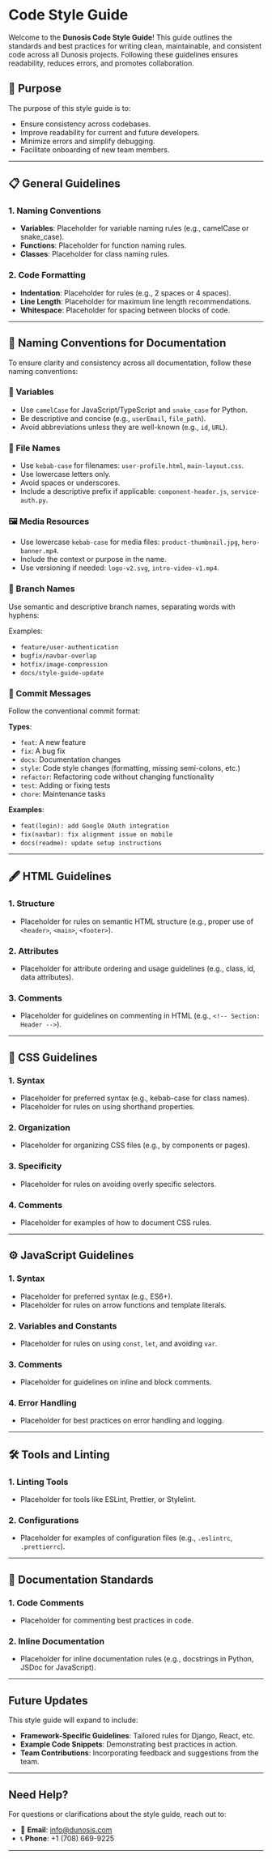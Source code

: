# Code Style Guide

Welcome to the **Dunosis Code Style Guide**! This guide outlines the standards and best practices for writing clean, maintainable, and consistent code across all Dunosis projects. Following these guidelines ensures readability, reduces errors, and promotes collaboration.

## 🧭 Purpose

The purpose of this style guide is to:

- Ensure consistency across codebases.
- Improve readability for current and future developers.
- Minimize errors and simplify debugging.
- Facilitate onboarding of new team members.

---

## 📋 General Guidelines

### 1. Naming Conventions
- **Variables**: Placeholder for variable naming rules (e.g., camelCase or snake_case).
- **Functions**: Placeholder for function naming rules.
- **Classes**: Placeholder for class naming rules.

### 2. Code Formatting
- **Indentation**: Placeholder for rules (e.g., 2 spaces or 4 spaces).
- **Line Length**: Placeholder for maximum line length recommendations.
- **Whitespace**: Placeholder for spacing between blocks of code.

---

## 📛 Naming Conventions for Documentation

To ensure clarity and consistency across all documentation, follow these naming conventions:

### 🔡 Variables
- Use `camelCase` for JavaScript/TypeScript and `snake_case` for Python.
- Be descriptive and concise (e.g., `userEmail`, `file_path`).
- Avoid abbreviations unless they are well-known (e.g., `id`, `URL`).

### 📄 File Names
- Use `kebab-case` for filenames: `user-profile.html`, `main-layout.css`.
- Use lowercase letters only.
- Avoid spaces or underscores.
- Include a descriptive prefix if applicable: `component-header.js`, `service-auth.py`.

### 🖼️ Media Resources
- Use lowercase `kebab-case` for media files: `product-thumbnail.jpg`, `hero-banner.mp4`.
- Include the context or purpose in the name.
- Use versioning if needed: `logo-v2.svg`, `intro-video-v1.mp4`.

### 🌿 Branch Names
Use semantic and descriptive branch names, separating words with hyphens:

Examples:

- `feature/user-authentication`
- `bugfix/navbar-overlap`
- `hotfix/image-compression`
- `docs/style-guide-update`

### 💬 Commit Messages
Follow the conventional commit format:

**Types**:

- `feat`: A new feature
- `fix`: A bug fix
- `docs`: Documentation changes
- `style`: Code style changes (formatting, missing semi-colons, etc.)
- `refactor`: Refactoring code without changing functionality
- `test`: Adding or fixing tests
- `chore`: Maintenance tasks

**Examples**:

- `feat(login): add Google OAuth integration`
- `fix(navbar): fix alignment issue on mobile`
- `docs(readme): update setup instructions`

---

## 🖋 HTML Guidelines

### 1. Structure
- Placeholder for rules on semantic HTML structure (e.g., proper use of `<header>`, `<main>`, `<footer>`).
  
### 2. Attributes
- Placeholder for attribute ordering and usage guidelines (e.g., class, id, data attributes).

### 3. Comments
- Placeholder for guidelines on commenting in HTML (e.g., `<!-- Section: Header -->`).

---

## 🎨 CSS Guidelines

### 1. Syntax
- Placeholder for preferred syntax (e.g., kebab-case for class names).
- Placeholder for rules on using shorthand properties.

### 2. Organization
- Placeholder for organizing CSS files (e.g., by components or pages).

### 3. Specificity
- Placeholder for rules on avoiding overly specific selectors.

### 4. Comments
- Placeholder for examples of how to document CSS rules.

---

## ⚙️ JavaScript Guidelines

### 1. Syntax
- Placeholder for preferred syntax (e.g., ES6+).
- Placeholder for rules on arrow functions and template literals.

### 2. Variables and Constants
- Placeholder for rules on using `const`, `let`, and avoiding `var`.

### 3. Comments
- Placeholder for guidelines on inline and block comments.

### 4. Error Handling
- Placeholder for best practices on error handling and logging.

---

## 🛠 Tools and Linting

### 1. Linting Tools
- Placeholder for tools like ESLint, Prettier, or Stylelint.

### 2. Configurations
- Placeholder for examples of configuration files (e.g., `.eslintrc`, `.prettierrc`).

---

## 📝 Documentation Standards

### 1. Code Comments
- Placeholder for commenting best practices in code.

### 2. Inline Documentation
- Placeholder for inline documentation rules (e.g., docstrings in Python, JSDoc for JavaScript).

---

## Future Updates

This style guide will expand to include:

- **Framework-Specific Guidelines**: Tailored rules for Django, React, etc.
- **Example Code Snippets**: Demonstrating best practices in action.
- **Team Contributions**: Incorporating feedback and suggestions from the team.

---

## Need Help?

For questions or clarifications about the style guide, reach out to:
- 📧 **Email**: [info@dunosis.com](mailto:info@dunosis.com)
- 📞 **Phone**: +1 (708) 669-9225

---